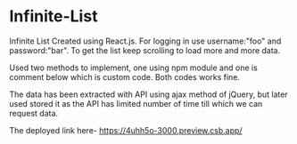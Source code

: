 # Infinite-List
Infinite List Created using React.js.
For logging in use username:"foo" and password:"bar". To get the list keep scrolling to load more and more data.

Used two methods to implement, one using npm module and one is comment below which is custom code. Both codes works fine.

The data has been extracted with API using ajax method of jQuery, but later used stored it as the API has limited number of time till which we can request data.

The deployed link here- https://4uhh5o-3000.preview.csb.app/
